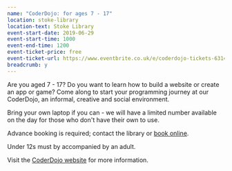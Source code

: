 ```yaml
---
name: "CoderDojo: for ages 7 - 17"
location: stoke-library
location-text: Stoke Library
event-start-date: 2019-06-29
event-start-time: 1000
event-end-time: 1200
event-ticket-price: free
event-ticket-url: https://www.eventbrite.co.uk/e/coderdojo-tickets-63147255140
breadcrumb: y
---
```


Are you aged 7 - 17? Do you want to learn how to build a website or create an app or game? Come along to start your programming journey at our CoderDojo, an informal, creative and social environment.

Bring your own laptop if you can - we will have a limited number available on the day for those who don't have their own to use.

Advance booking is required; contact the library or [book online](https://www.eventbrite.co.uk/e/coderdojo-tickets-63147255140).

Under 12s must by accompanied by an adult.

Visit the [CoderDojo website](https://coderdojo.com/) for more information.
